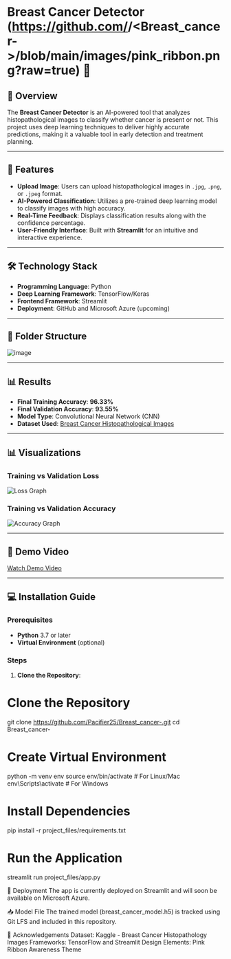 # Breast Cancer Detector (https://github.com/<Pacifier25>/<Breast_cancer->/blob/main/images/pink_ribbon.png?raw=true) 🎀



## 🌟 Overview
The **Breast Cancer Detector** is an AI-powered tool that analyzes histopathological images to classify whether cancer is present or not. This project uses deep learning techniques to deliver highly accurate predictions, making it a valuable tool in early detection and treatment planning.

---

## 🎯 Features
- **Upload Image**: Users can upload histopathological images in `.jpg`, `.png`, or `.jpeg` format.  
- **AI-Powered Classification**: Utilizes a pre-trained deep learning model to classify images with high accuracy.  
- **Real-Time Feedback**: Displays classification results along with the confidence percentage.  
- **User-Friendly Interface**: Built with **Streamlit** for an intuitive and interactive experience.  

---

## 🛠️ Technology Stack
- **Programming Language**: Python  
- **Deep Learning Framework**: TensorFlow/Keras  
- **Frontend Framework**: Streamlit  
- **Deployment**: GitHub and Microsoft Azure (upcoming)  

---

## 📂 Folder Structure
![image](https://github.com/user-attachments/assets/58c9ed50-eaa0-45c7-b56c-c010099740c1)

---

## 📊 Results
- **Final Training Accuracy**: **96.33%**  
- **Final Validation Accuracy**: **93.55%**  
- **Model Type**: Convolutional Neural Network (CNN)  
- **Dataset Used**: [Breast Cancer Histopathological Images](https://www.kaggle.com/paultimothymooney/breast-histopathology-images)  

---

## 📊 Visualizations

### **Training vs Validation Loss**
![Loss Graph](https://github.com/Pacifier25/Breast_cancer-/blob/main/images/loss_graph.png)

### **Training vs Validation Accuracy**
![Accuracy Graph](https://github.com/Pacifier25/Breast_cancer-/blob/main/images/accuracy_graph.png)

---

## 🎥 Demo Video
[Watch Demo Video](https://drive.google.com/file/d/YOUR_FILE_ID/view?usp=sharing)

---

## 💻 Installation Guide

### Prerequisites
- **Python** 3.7 or later  
- **Virtual Environment** (optional)  

### Steps
1. **Clone the Repository**:
# Clone the Repository
git clone https://github.com/Pacifier25/Breast_cancer-.git
cd Breast_cancer-

# Create Virtual Environment
python -m venv env
source env/bin/activate      # For Linux/Mac
env\Scripts\activate         # For Windows

# Install Dependencies
pip install -r project_files/requirements.txt

# Run the Application
streamlit run project_files/app.py


🚀 Deployment
The app is currently deployed on Streamlit and will soon be available on Microsoft Azure.

📥 Model File
The trained model (breast_cancer_model.h5) is tracked using Git LFS and included in this repository.

🙏 Acknowledgements
Dataset: Kaggle - Breast Cancer Histopathology Images
Frameworks: TensorFlow and Streamlit
Design Elements: Pink Ribbon Awareness Theme
